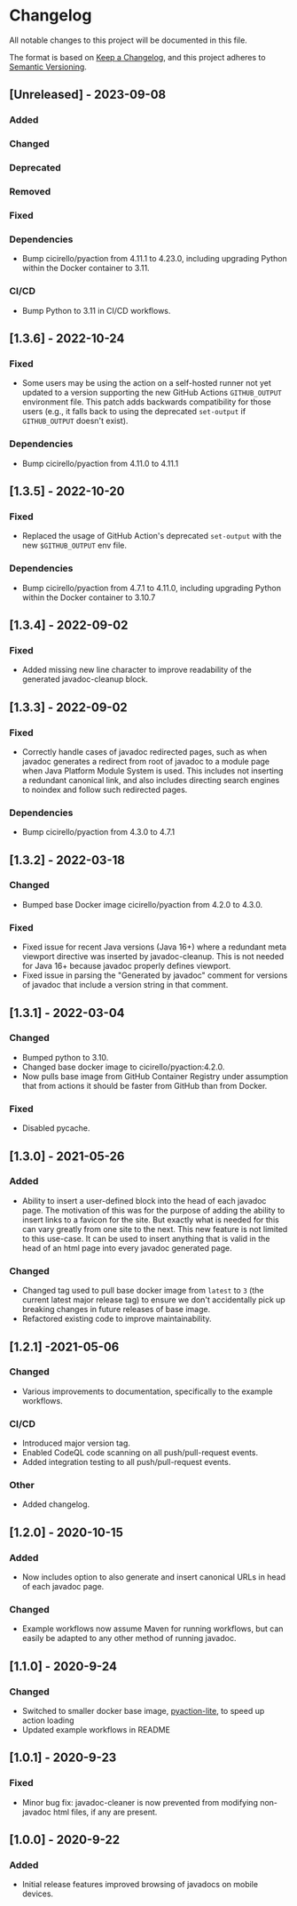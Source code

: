 # Changelog
All notable changes to this project will be documented in this file.

The format is based on [Keep a Changelog](https://keepachangelog.com/en/1.0.0/),
and this project adheres to [Semantic Versioning](https://semver.org/spec/v2.0.0.html).

## [Unreleased] - 2023-09-08

### Added
  
### Changed

### Deprecated

### Removed

### Fixed

### Dependencies
* Bump cicirello/pyaction from 4.11.1 to 4.23.0, including upgrading Python within the Docker container to 3.11.

### CI/CD
* Bump Python to 3.11 in CI/CD workflows.


## [1.3.6] - 2022-10-24

### Fixed
* Some users may be using the action on a self-hosted runner not yet updated to a version supporting the
  new GitHub Actions `GITHUB_OUTPUT` environment file. This patch adds backwards compatibility for those
  users (e.g., it falls back to using the deprecated `set-output` if `GITHUB_OUTPUT` doesn't exist).

### Dependencies
* Bump cicirello/pyaction from 4.11.0 to 4.11.1


## [1.3.5] - 2022-10-20

### Fixed
* Replaced the usage of GitHub Action's deprecated `set-output` with the new `$GITHUB_OUTPUT` env file.

### Dependencies
* Bump cicirello/pyaction from 4.7.1 to 4.11.0, including upgrading Python within the Docker container to 3.10.7


## [1.3.4] - 2022-09-02

### Fixed
* Added missing new line character to improve readability of the generated javadoc-cleanup 
  block. 


## [1.3.3] - 2022-09-02

### Fixed
* Correctly handle cases of javadoc redirected pages, such as when javadoc generates a
  redirect from root of javadoc to a module page when Java Platform Module System is used.
  This includes not inserting a redundant canonical link, and also includes directing search
  engines to noindex and follow such redirected pages.

### Dependencies
* Bump cicirello/pyaction from 4.3.0 to 4.7.1


## [1.3.2] - 2022-03-18

### Changed
* Bumped base Docker image cicirello/pyaction from 4.2.0 to 4.3.0.

### Fixed
* Fixed issue for recent Java versions (Java 16+) where a redundant meta viewport
  directive was inserted by javadoc-cleanup. This is not needed for Java 16+ because
  javadoc properly defines viewport.
* Fixed issue in parsing the "Generated by javadoc" comment for versions of javadoc that
  include a version string in that comment.


## [1.3.1] - 2022-03-04
  
### Changed
* Bumped python to 3.10.
* Changed base docker image to cicirello/pyaction:4.2.0.
* Now pulls base image from GitHub Container Registry under
  assumption that from actions it should be faster from GitHub than
  from Docker.

### Fixed
* Disabled pycache.


## [1.3.0] - 2021-05-26

### Added
* Ability to insert a user-defined block into the head of each javadoc page. The
  motivation of this was for the purpose of adding the ability to insert links to
  a favicon for the site. But exactly what is needed for this can vary greatly from
  one site to the next. This new feature is not limited to this use-case. It can be
  used to insert anything that is valid in the head of an html page into every
  javadoc generated page.
  
### Changed
* Changed tag used to pull base docker image from `latest` to `3` (the current
  latest major release tag) to ensure we don't accidentally pick up breaking 
  changes in future releases of base image.
* Refactored existing code to improve maintainability.


## [1.2.1] -2021-05-06

### Changed
* Various improvements to documentation, specifically to the example
  workflows.

### CI/CD
* Introduced major version tag.
* Enabled CodeQL code scanning on all push/pull-request events.
* Added integration testing to all push/pull-request events.

### Other
* Added changelog.


## [1.2.0] - 2020-10-15

### Added
* Now includes option to also generate and insert canonical URLs in head of each javadoc page.

### Changed
* Example workflows now assume Maven for running workflows, but can easily be adapted 
  to any other method of running javadoc.

## [1.1.0] - 2020-9-24

### Changed
* Switched to smaller docker base image, 
  [pyaction-lite](https://github.com/cicirello/pyaction-lite), to speed up action loading
* Updated example workflows in README

## [1.0.1] - 2020-9-23

### Fixed
* Minor bug fix: javadoc-cleaner is now prevented from 
  modifying non-javadoc html files, if any are present.

## [1.0.0] - 2020-9-22

### Added
* Initial release features improved browsing of javadocs on mobile devices.


